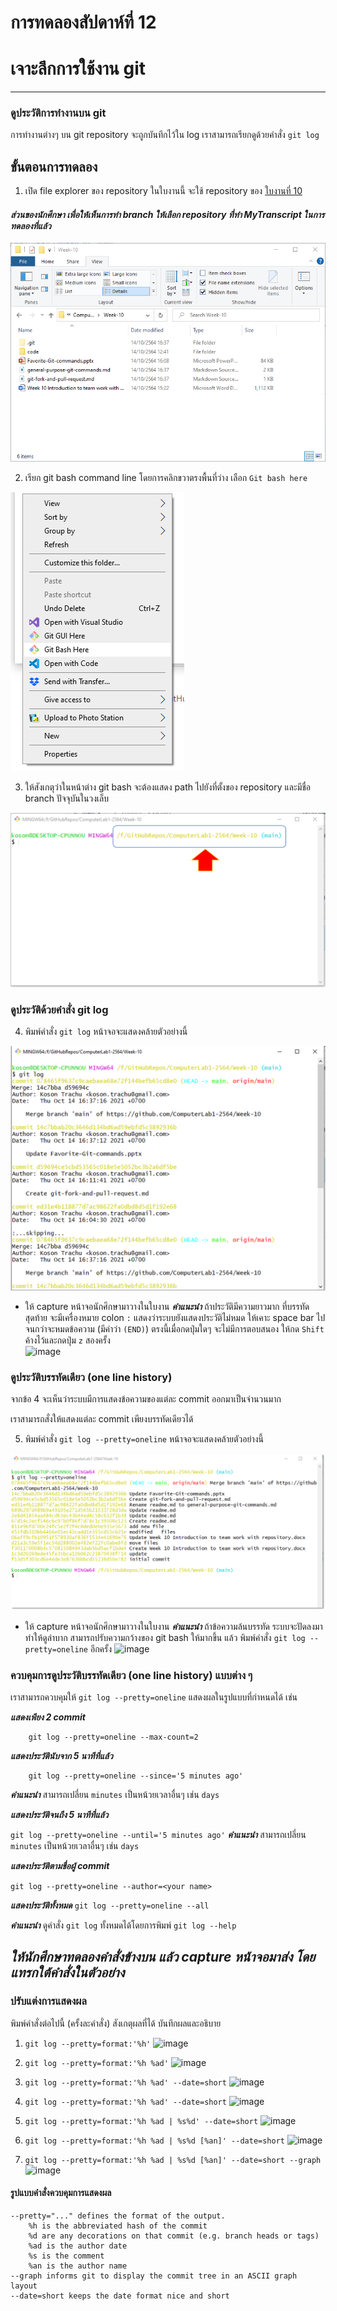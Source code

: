 # การทดลองสัปดาห์ที่ 12 #
# เจาะลึกการใช้งาน git #


---
### ดูประวัติการทำงานบน  git ###

การทำงานต่างๆ บน git repository จะถูกบันทึกไว้ใน log เราสามารถเรียกดูด้วยคำสั่ง ```git log```

## ขั้นตอนการทดลอง ##

1. เปิด file explorer ของ repository 
ในใบงานนี้ จะใช้ repository ของ [ใบงานที่ 10](https://github.com/ComputerLab1-2564/Week-10)

#### _ส่วนของนักศึกษา เพื่อให้เห็นการทำ branch ให้เลือก repository ที่ทำ MyTranscript ในการทดลองที่แล้ว_ ####

![](./images/Lab12-fig1.png)

2.  เรียก  git bash command line โดยการคลิกขวาตรงพื้นที่ว่าง เลือก ```Git bash here```

![](./images/Lab12-fig2.png)

3.  ให้สังเกตุว่าในหน้าต่าง git bash จะต้องแสดง path ไปยังที่ตั้งของ repository และมีชื่อ branch ปัจจุบันในวงเล็บ

![](./images/Lab12-fig3.png)


### ดูประวัติด้วยคำสั่ง git log ###

4.  พิมพ์คำสั่ง  ```git log``` หน้าจอจะแสดงคล้ายตัวอย่างนี้ 
   
![](./images/Lab12-fig4.png)

   - ให้ capture หน้าจอนักศึกษามาวางในใบงาน
   **_คำแนะนำ_** ถ้าประวัติมีความยาวมาก ที่บรรทัดสุดท้าย จะมีเครื่องหมาย colon  ```:``` แสดงว่าระบบยังแสดงประวัติไม่หมด ให้เคาะ space bar ไปจนกว่าจะหมดข้อความ (มีคำว่า ```(END)```) ตรงนี้เมื่อกดปุ่มใดๆ จะไม่มีการตอบสนอง ให้กด ```Shift``` ค้างไว้และกดปุ่ม ```z``` สองครั้ง  
   ![image](https://user-images.githubusercontent.com/92082316/146416238-a135ffe6-e7ac-468f-9ac8-02df58b7590e.png)


### ดูประวัติบรรทัดเดียว (one line history) ###

จากข้อ 4 จะเห็นว่าระบบมีการแสดงข้อความของแต่ละ commit ออกมาเป็นจำนวนมาก 

เราสามารถสั่งให้แสดงแต่ละ commit เพียงบรรทัดเดียวได้

5. พิมพ์คำสั่ง  ```git log --pretty=oneline``` หน้าจอจะแสดงคล้ายตัวอย่างนี้ 

![](./images/Lab12-fig5.png)

   - ให้ capture หน้าจอนักศึกษามาวางในใบงาน
   **_คำแนะนำ_** ถ้าข้อความล้นบรรทัด ระบบจะปัดลงมา ทำให้ดูลำบาก สามารถปรับความกว้างของ git bash ให้มากขึ้น แล้ว พิมพ์คำสั่ง  ```git log --pretty=oneline``` อีกครั้ง
![image](https://user-images.githubusercontent.com/92082316/146416444-bb04c790-1840-4fbf-b84e-21a9c733beeb.png)


### ควบคุมการดูประวัติบรรทัดเดียว (one line history) แบบต่าง ๆ ###
เราสามารถควบคุมให้ ```git log --pretty=oneline``` แสดงผลในรูปแบบที่กำหนดได้ เช่น

___แสดงเพียง 2 commit___

```git
    git log --pretty=oneline --max-count=2
```

___แสดงประวัตินับจาก 5 นาทีที่แล้ว___
```
    git log --pretty=oneline --since='5 minutes ago'
```
**_คำแนะนำ_** สามารถเปลี่ยน ```minutes``` เป็นหน้วยเวลาอื่นๆ เช่น ```days```


___แสดงประวัติจนถึง 5 นาทีที่แล้ว___

```git log --pretty=oneline --until='5 minutes ago'```
**_คำแนะนำ_** สามารถเปลี่ยน ```minutes``` เป็นหน้วยเวลาอื่นๆ เช่น ```days```


___แสดงประวัติตามชื่อผู้ commit___

```git log --pretty=oneline --author=<your name>```


___แสดงประวัติทั้งหมด___
```git log --pretty=oneline --all```


**_คำแนะนำ_** ดูคำสั่ง ``git log`` ทั้งหมดได้โดยการพิมพ์  ```git log --help```


## _ให้นักศึกษาทดลองคำสั่งข้างบน แล้ว capture หน้าจอมาส่ง โดยแทรกใต้คำสั่งในตัวอย่าง_ ##


### ปรับแต่งการแสดงผล  ###
   
พิมพ์คำสั่งต่อไปนี้ (ครั้งละคำสั่ง) สังเกตุผลที่ได้ บันทึกผลและอธิบาย

1.  ```git log --pretty=format:'%h'```
![image](https://user-images.githubusercontent.com/92082316/146416582-5ea0b601-d6cc-481d-8b88-f4cde9d38dda.png)

2.  ```git log --pretty=format:'%h %ad'```
![image](https://user-images.githubusercontent.com/92082316/146416664-8c42a666-786b-43ab-99a4-8369baa5f7e1.png)

3.  ```git log --pretty=format:'%h %ad' --date=short```
![image](https://user-images.githubusercontent.com/92082316/146416756-038da0c2-cb69-4b22-ba01-490e55bcbb3f.png)

4.  ```git log --pretty=format:'%h %ad' --date=short```
![image](https://user-images.githubusercontent.com/92082316/146416885-4b4da3ee-e8e7-4e97-b1ac-dfe405c42eb6.png)

5.  ```git log --pretty=format:'%h %ad | %s%d' --date=short```
![image](https://user-images.githubusercontent.com/92082316/146416941-6e49a49b-b304-4a25-b678-2ea7a530f5cb.png)

6.  ```git log --pretty=format:'%h %ad | %s%d [%an]' --date=short```
![image](https://user-images.githubusercontent.com/92082316/146417009-9ceb8fef-81a2-42b8-b1f3-1530258ec682.png)

7.  ```git log --pretty=format:'%h %ad | %s%d [%an]' --date=short --graph```
![image](https://user-images.githubusercontent.com/92082316/146417088-5350681a-da2d-4da1-89f8-1eb4ab2ea4e5.png)



#### รูปแบบคำสั่งควบคุมการแสดงผล ####

```git
--pretty="..." defines the format of the output.
    %h is the abbreviated hash of the commit
    %d are any decorations on that commit (e.g. branch heads or tags)
    %ad is the author date
    %s is the comment
    %an is the author name
--graph informs git to display the commit tree in an ASCII graph layout
--date=short keeps the date format nice and short 
